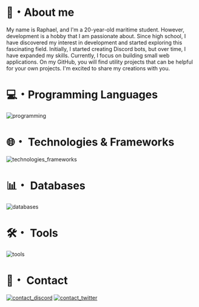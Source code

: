 
# 👋・About me 


My name is Raphael, and I'm a 20-year-old maritime student. However, development is a hobby that I am passionate about. Since high school, I have discovered my interest in development and started exploring this fascinating field. Initially, I started creating Discord bots, but over time, I have expanded my skills. Currently, I focus on building small web applications. On my GitHub, you will find utility projects that can be helpful for your own projects. I'm excited to share my creations with you.

# 💻・Programming Languages

![programming](https://skillicons.dev/icons?i=ts,js,html,css)

# 🌐・ Technologies & Frameworks

![technologies_frameworks](https://skillicons.dev/icons?i=adonis,react,nodejs,tailwind)

# 📊・ Databases

![databases](https://skillicons.dev/icons?i=sqlite,mongodb,mysql)

# 🛠️・ Tools

![tools](https://skillicons.dev/icons?i=webstorm,vscode,postman,docker)

# 📩・ Contact

[![contact_discord](https://skillicons.dev/icons?i=discord)](https://discord.com/users/627517636883906609)
[![contact_twitter](https://skillicons.dev/icons?i=twitter)](https://twitter.com/Akira13345)

